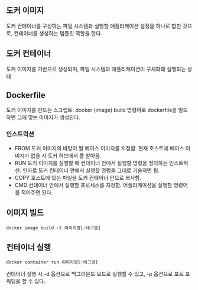 ## 도커 이미지
도커 컨테이너를 구성하는 파일 시스템과 실행할 애플리케이션 설정을 하나로 합친 것으로, 컨테이너를 생성하는 템플릿 역할을 한다.

## 도커 컨테이너
도커 이미지를 기반으로 생성되며, 파일 시스템과 애플리케이션이 구체화돼 실행되는 상태

## Dockerfile
도커 이미지를 만드는 스크립트. docker (image) build 명령어로 dockerfile을 빌드하면 그에 맞는 이미지가 생성된다.

### 인스트럭션
- FROM
도커 이미지의 바탕이 될 베이스 이미지를 지정함. 현재 호스트에 베이스 이미지가 없을 시 도커 허브에서 풀 받아옴.
- RUN
도커 이미지를 실행할 때 컨테이너 안에서 실행할 명령을 정의하는 인스트럭션. 인자로 도커 컨테이너 안에서 실행할 명령을 그대로 기술하면 됨.
- COPY
호스트에 있는 파일을 도커 컨테이너 안으로 복사함.
- CMD
컨테이너 안에서 실행할 프로세스를 지정함. 어플리케이션을 실행할 명령어를 적어주면 된다.

## 이미지 빌드
```
docker image build -t 이미지명[:태그명]
```

## 컨테이너 실행
```
docker container run 이미지명[:태그명]
```
컨테이너 실행 시 -d 옵션으로 백그라운드 모드로 실행할 수 있고, -p 옵션으로 포트 포워딩을 할 수 있다.
